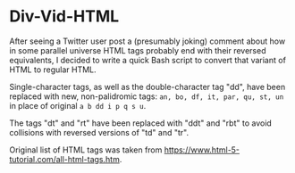 Div-Vid-HTML
============

After seeing a Twitter user post a (presumably joking) comment about how in
some parallel universe HTML tags probably end with their reversed equivalents,
I decided to write a quick Bash script to convert that variant of HTML to
regular HTML. 

Single-character tags, as well as the double-character tag "dd", have been
replaced with new, non-palidromic tags: `an, bo, df, it, par, qu, st, un` in 
place of original `a b dd i p q s u`. 

The tags "dt" and "rt" have been replaced with "ddt" and "rbt" to avoid
collisions with reversed versions of "td" and "tr".

Original list of HTML tags was taken from 
https://www.html-5-tutorial.com/all-html-tags.htm. 
